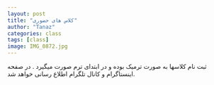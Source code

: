```yaml
---
layout: post
title: "کلاس های حضوری"
author: "Tanaz"
categories: class
tags: [class]
image: IMG_0872.jpg
---
```

ثبت نام کلاسها به صورت ترمیک بوده و در ابتدای ترم صورت میگیرد . در صفحه اینستاگرام و کانال تلگرام اطلاع رسانی خواهد شد.

